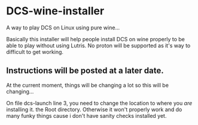 # DCS-wine-installer
A way to play DCS on Linux using pure wine...


Basically this installer will help people install DCS on wine properly to be able to play without using Lutris. No proton will be supported as it's way to difficult to get working.


## Instructions will be posted at a later date.


At the current moment, things will be changing a lot so this will be changing...


On file dcs-launch line 3, you need to change the location to where you _are_ installing it. the Root directory. Otherwise it won't properly work and do many funky things cause i don't have sanity checks installed yet.
